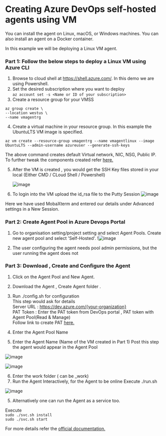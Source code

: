 

# Creating Azure DevOps self-hosted agents using VM

You can install the agent on Linux, macOS, or Windows machines. You can also install an agent on a Docker container.

In this example we will be deploying a Linux VM agent.

### Part 1: Follow the below steps to deploy a Linux VM  using Azure CLI

1) Browse to cloud shell at https://shell.azure.com/. In this demo we are using Powershell.
2) Set the desired subscription where you want to deploy </br>
`az account set -s <Name or ID of your subscription>`
3) Create a resource group for your VMSS </br>
```
az group create \
--location westus \
--name vmagentrg
```
4) Create a virtual machine in your resource group. In this example the UbuntuLTS VM image is specified.</br>
```
az vm create --resource-group vmagentrg --name vmagentlinux --image UbuntuLTS --admin-username azureuser --generate-ssh-keys
```
The above command creates  default Virtual network, NIC, NSG, Public IP.
To further tweak the components created refer <a href='https://docs.microsoft.com/en-us/azure/virtual-machines/linux/quick-create-cli'>here.</a>

5) After the VM is created , you would get the SSH Key files stored in your local (Either CMD / CLoud Shell / Powershell) 

     ![image](https://user-images.githubusercontent.com/94544313/153742532-5c49040b-5f74-43e3-85cd-f24dd8ca876d.png)
     
6) To login into the VM upload the id_rsa file to the Putty Session
     ![image](https://user-images.githubusercontent.com/94544313/153747721-73f4458e-7e09-4f28-a967-e3607ed2ed6e.png)
     
Here we have used MobaXterm and entered our details under Advanced settings in a New Session.

### Part 2: Create Agent Pool in Azure Devops Portal
1) Go to organisation setting/project setting and select Agent Pools. Create new agent pool and select 'Self-Hosted'.
  !![image](https://user-images.githubusercontent.com/94544313/153747609-5840d998-b7bf-4da4-a6f9-111404e3e403.png)

2) The user configuring the agent needs pool admin permissions, but the user running the agent does not

### Part 3: Download , Create and Configure the Agent
 1) Click on the Agent Pool and New Agent.
 
 2) Download the Agent , Create Agent folder <myagent>.
  
 3) Run ./config.sh for configuration </br>
This step would ask for details </br>
Server URL : https://dev.azure.com/{your-organization} </br>
PAT Token : Enter the PAT token from DevOps portal , PAT token with Agent Pool(Read & Manage) </br>
Follow link to create PAT <a href='https://docs.microsoft.com/en-us/azure/devops/pipelines/agents/v2-linux?view=azure-devops#authenticate-with-a-personal-access-token-pat'>here.</a>
  
 4) Enter the Agent Pool Name 
 5) Enter the Agent Name (Name of the VM created in Part 1) 
  Post this step the agent would appear in the Agent Pool

  ![image](https://user-images.githubusercontent.com/94544313/153749319-9ab21032-1fae-4bd7-9a84-22f952c16bc5.png)

  ![image](https://user-images.githubusercontent.com/94544313/153749344-8e48ea42-72c8-4a59-a631-63110b5718c1.png)

 6) Enter the work folder ( can be _work)
 4) Run the Agent Interactively, for the Agent to be online 
Execute ./run.sh 

  ![image](https://user-images.githubusercontent.com/94544313/153749540-589d94c5-8452-4155-af79-bb97b5c3f21a.png)
 
 5) Alternatively one can run the Agent as a service too.</br>
 
   Execute </br>
     `sudo ./svc.sh install `</br>
     `sudo ./svc.sh start`</br>
  

For more details refer the <a href='</a>https://docs.microsoft.com/en-us/azure/devops/pipelines/agents/v2-linux?view=azure-devops#authenticate-with-a-personal-access-token-pat'>official documentation.</a>





